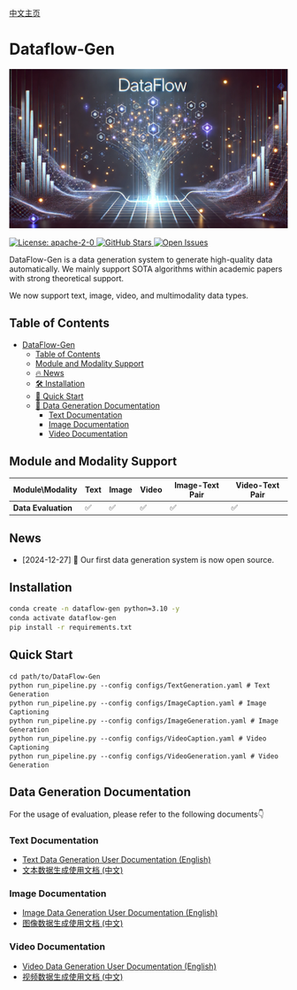 [中文主页](./README.zh-CN.md)
# Dataflow-Gen

<p align="center">
  <img src="./static/images/DataFlow_gen.png">
</p>
<a href="https://opensource.org/license/apache-2-0" target="_blank">
    <img alt="License: apache-2-0" src="https://img.shields.io/github/license/saltstack/salt" />
</a>
<a href="https://github.com/Open-DataFlow/Dataflow-Gen" target="_blank">
    <img alt="GitHub Stars" src="https://img.shields.io/github/stars/Open-DataFlow/Dataflow-Gen?style=social" />
</a>
<a href="https://github.com/Open-DataFlow/Dataflow-Gen/issues" target="_blank">
    <img alt="Open Issues" src="https://img.shields.io/github/issues-raw/Open-DataFlow/Dataflow-Gen" />
</a>

DataFlow-Gen is a data generation system to generate high-quality data automatically. We mainly support SOTA algorithms within academic papers with strong theoretical support.

We now support text, image, video, and multimodality data types.

## Table of Contents
- [DataFlow-Gen](#dataflow-gen)
  - [Table of Contents](#table-of-contents)
  - [Module and Modality Support](#module-and-modality-support)
  - [🔥 News](#news)
  - [🛠 Installation](#installation)
  - [🚀 Quick Start](#quick-start)
  - [📌 Data Generation Documentation](#data-generation-documentation)
    - [Text Documentation](#text-documentation)
    - [Image Documentation](#image-documentation)
    - [Video Documentation](#video-documentation)

## Module and Modality Support

| Module\Modality     | Text | Image | Video | Image-Text Pair | Video-Text Pair |
| ------------------- | ---- | ----- | ----- | --------------- | --------------- |
| **Data Evaluation** | ✅    | ✅     | ✅     | ✅               | ✅               |

## News
- [2024-12-27] 🎉 Our first data generation system is now open source.

## Installation
```bash
conda create -n dataflow-gen python=3.10 -y
conda activate dataflow-gen
pip install -r requirements.txt
```
## Quick Start
```
cd path/to/DataFlow-Gen
python run_pipeline.py --config configs/TextGeneration.yaml # Text Generation
python run_pipeline.py --config configs/ImageCaption.yaml # Image Captioning
python run_pipeline.py --config configs/ImageGeneration.yaml # Image Generation
python run_pipeline.py --config configs/VideoCaption.yaml # Video Captioning
python run_pipeline.py --config configs/VideoGeneration.yaml # Video Generation
```

## Data Generation Documentation

For the usage of evaluation, please refer to the following documents👇

### Text Documentation

- [Text Data Generation User Documentation (English)](./Dataflow-Gen/docs/text.md)
- [文本数据生成使用文档 (中文)](./Dataflow-Gen/docs/text.zh-CN.md)

### Image Documentation

- [Image Data Generation User Documentation (English)](./Dataflow-Gen/docs/image.md)
- [图像数据生成使用文档 (中文)](./Dataflow-Gen/docs/image.zh-CN.md)

### Video Documentation

- [Video Data Generation User Documentation (English)](./Dataflow-Gen/docs/video.md)
- [视频数据生成使用文档 (中文)](./Dataflow-Gen/docs/video.zh-CN.md)

